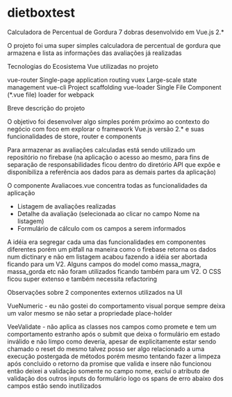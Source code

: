 # dietboxtest

Calculadora de Percentual de Gordura 7 dobras desenvolvido em Vue.js 2.*

O projeto foi uma super simples calculadora de percentual de gordura que armazena e lista as informações das avaliações já realizadas

Tecnologias do Ecosistema Vue utilizadas no projeto

vue-router      Single-page application routing
vuex    Large-scale state management
vue-cli     Project scaffolding
vue-loader  Single File Component (*.vue file) loader for webpack

Breve descrição do projeto

O objetivo foi desenvolver algo simples porém próximo ao contexto do negócio com
foco em explorar o framework Vue.js versão 2.* e suas funcionalidades de store, router e components

Para armazenar as avaliações calculadas está sendo utilizado um repositório no firebase (na aplicação o acesso ao mesmo, para fins de separação de responsabilidades ficou dentro do diretório API que expõe e disponibiliza a referência aos dados para as demais partes da aplicação)

O componente Avaliacoes.vue concentra todas as funcionalidades da aplicação
- Listagem de avaliações realizadas
- Detalhe da avaliação (selecionada ao clicar no campo Nome na listagem) 
- Formulário de cálculo com os campos a serem informados

A idéia era segregar cada uma das funcionalidades em componentes diferentes porém um pitfall na maneira como o
firebase retorna os dados num dictinary e não em listagem acabou fazendo a idéia ser abortada ficando para um V2.
Alguns campos do model como massa_magra, massa_gorda etc não foram utilizados ficando também para um V2.
O CSS ficou super extenso e também necessita refactoring

Observações sobre 2 componentes externos utilizados na UI

VueNumeric - eu não gostei do comportamento visual porque sempre deixa um valor mesmo se não setar a propriedade place-holder

VeeValidate - não aplica as classes nos campos como promete e tem um comportamento estranho após o submit que deixa 
o formulário em estado inválido e não limpo como deveria, apesar de explicitamente estar sendo chamado o reset do mesmo 
talvez posso ser algo relacionado a uma execução postergada de métodos porém mesmo tentando fazer a limpeza após concluido o retorno da promise que valida e insere não funcionou então deixei a validação somente no campo nome, excluí o atributo de validação dos outros inputs do formulário logo os spans de erro abaixo dos campos estão sendo inutilizados

